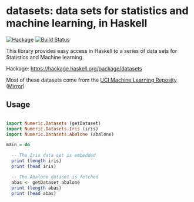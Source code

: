 datasets: data sets for statistics and machine learning, in Haskell
=====

[![Hackage](https://img.shields.io/hackage/v/datasets.svg)](https://hackage.haskell.org/package/datasets) [![Build Status](https://secure.travis-ci.org/glutamate/datasets.svg)](http://travis-ci.org/glutamate/datasets)


This library provides easy access in Haskell to a series of data sets
for Statistics and Machine learning.

Hackage: <https://hackage.haskell.org/package/datasets>

Most of these datasets come from the [UCI Machine Learning Reposity](http://archive.ics.uci.edu/ml/)
([Mirror](http://mlr.cs.umass.edu/ml/))

## Usage

```haskell

import Numeric.Datasets (getDataset)
import Numeric.Datasets.Iris (iris)
import Numeric.Datasets.Abalone (abalone)

main = do

  -- The Iris data set is embedded
  print (length iris)
  print (head iris)

  -- The Abalone dataset is fetched
  abas <- getDataset abalone
  print (length abas)
  print (head abas)

```
